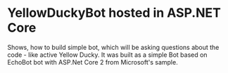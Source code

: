 ﻿# YellowDuckyBot hosted in ASP.NET Core
Shows, how to build simple bot, which will be asking questions about the code - like active Yellow Ducky.
It was built as a simple Bot based on EchoBot bot with ASP.Net Core 2 from Microsoft's sample. 